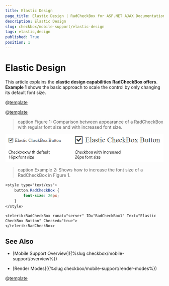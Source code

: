 ```yaml
---
title: Elastic Design
page_title: Elastic Design | RadCheckBox for ASP.NET AJAX Documentation
description: Elastic Design
slug: checkbox/mobile-support/elastic-design
tags: elastic,design
published: True
position: 1
---
```


# Elastic Design

This article explains the **elastic design capabilities RadCheckBox offers**. **Example 1** shows the basic approach to scale the control by only changing its default font size.

@[template](/_templates/common/render-mode.md#resp-design-desc "slug-el: no, slug-fl: no")

@[template](/_templates/common/font-size-notes.md#note-and-example "control: RadCheckbox")

>caption Figure 1: Comparison between appearance of a RadCheckBox with regular font size and with increased font size.

![checkbox-elastic-design](images/checkbox-elastic-design.png)

>caption Example 2: Shows how to increase the font size of a RadCheckBox in Figure 1.

````CSS
<style type="text/css">
	button.RadCheckBox {
		font-size: 26px;
	}
</style>
````

````ASP.NET
<telerik:RadCheckBox runat="server" ID="RadCheckBox1" Text="Elastic CheckBox Button" Checked="true">
</telerik:RadCheckBox>
````

## See Also

 * [Mobile Support Overview]({%slug checkbox/mobile-support/overview%})

 * [Render Modes]({%slug checkbox/mobile-support/render-modes%})

@[template](/_templates/common/font-size-notes.md#related-resources)